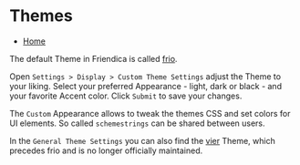 # Themes

* [Home](help)

The default Theme in Friendica is called [frio](https://github.com/friendica/friendica/tree/stable/view/theme/frio).

Open `Settings > Display > Custom Theme Settings` adjust the Theme to your liking. Select your preferred Appearance - light, dark or black - and your favorite Accent color. Click `Submit` to save your changes.

The `Custom` Appearance allows to tweak the themes CSS and set colors for UI elements. So called `schemestrings` can be shared between users.

In the `General Theme Settings` you can also find the [vier](https://github.com/friendica/friendica/tree/stable/view/theme/vier) Theme, which precedes frio and is no longer officially maintained.
